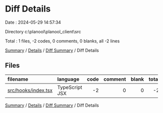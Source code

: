 # Diff Details

Date : 2024-05-29 14:57:34

Directory c:\\planool\\planool_client\\src

Total : 1 files,  -2 codes, 0 comments, 0 blanks, all -2 lines

[Summary](results.md) / [Details](details.md) / [Diff Summary](diff.md) / Diff Details

## Files
| filename | language | code | comment | blank | total |
| :--- | :--- | ---: | ---: | ---: | ---: |
| [src/hooks/index.tsx](/src/hooks/index.tsx) | TypeScript JSX | -2 | 0 | 0 | -2 |

[Summary](results.md) / [Details](details.md) / [Diff Summary](diff.md) / Diff Details